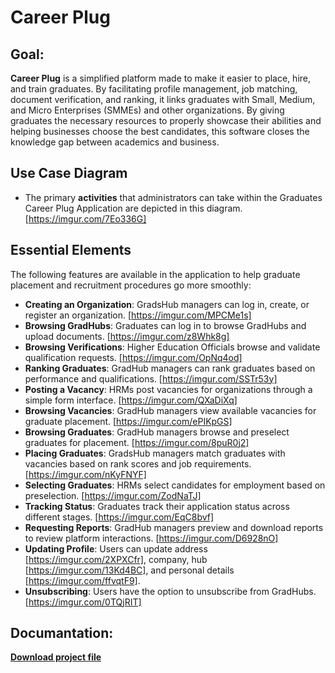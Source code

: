 # Career Plug

## Goal:
**Career Plug** is a simplified platform made to make it easier to place, hire, and train graduates. By facilitating profile management, job matching, document verification, and ranking, it links graduates with Small, Medium, and Micro Enterprises (SMMEs) and other organizations. By giving graduates the necessary resources to properly showcase their abilities and helping businesses choose the best candidates, this software closes the knowledge gap between academics and business.

## Use Case Diagram
- The primary **activities** that administrators can take within the Graduates Career Plug Application are depicted in this diagram. [https://imgur.com/7Eo336G]

## Essential Elements
The following features are available in the application to help graduate placement and recruitment procedures go more smoothly:

- **Creating an Organization**: GradsHub managers can log in, create, or register an organization. [https://imgur.com/MPCMe1s]
- **Browsing GradHubs**: Graduates can log in to browse GradHubs and upload documents. [https://imgur.com/z8Whk8g]
- **Browsing Verifications**: Higher Education Officials browse and validate qualification requests. [https://imgur.com/OpNq4od]
- **Ranking Graduates**: GradHub managers can rank graduates based on performance and qualifications. [https://imgur.com/SSTr53y]
- **Posting a Vacancy**: HRMs post vacancies for organizations through a simple form interface. [https://imgur.com/QXaDiXq]
- **Browsing Vacancies**: GradHub managers view available vacancies for graduate placement. [https://imgur.com/ePIKpGS]
- **Browsing Graduates**: GradHub managers browse and preselect graduates for placement. [https://imgur.com/8puR0j2]
- **Placing Graduates**: GradsHub managers match graduates with vacancies based on rank scores and job requirements. [https://imgur.com/nKyFNYF]
- **Selecting Graduates**: HRMs select candidates for employment based on preselection. [https://imgur.com/ZodNaTJ]
- **Tracking Status**: Graduates track their application status across different stages. [https://imgur.com/EqC8bvf]
- **Requesting Reports**: GradHub managers preview and download reports to review platform interactions. [https://imgur.com/D6928nO]
- **Updating Profile**: Users can update address [https://imgur.com/2XPXCfr], company, hub [https://imgur.com/13Kd4BC], and personal details [https://imgur.com/ffvqtF9].
- **Unsubscribing**: Users have the option to unsubscribe from GradHubs.[https://imgur.com/0TQjRIT]


## Documantation:
**<a href="https://view.officeapps.live.com/op/view.aspx?src=https%3A%2F%2Fraw.githubusercontent.com%2FLungeloMh%2FGradsHub%2Frefs%2Fheads%2Fmain%2FGradsHUB.docx&wdOrigin=BROWSELINK">Download project file</a>**
